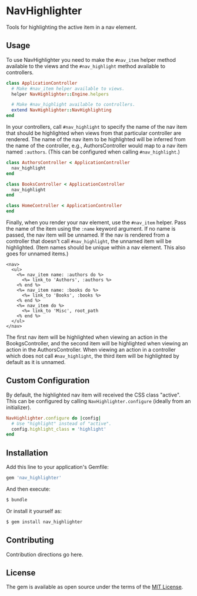 # NavHighlighter
Tools for highlighting the active item in a nav element.

## Usage

To use NavHighlighter you need to make the `#nav_item` helper method available
to the views and the `#nav_highlight` method available to controllers.

```ruby
class ApplicationController
  # Make #nav_item helper available to views.
  helper NavHighlighter::Engine.helpers

  # Make #nav_highlight available to controllers.
  extend NavHighlighter::NavHighlighting
end
```

In your controllers, call `#nav_highlight` to specify the name of the nav item
that should be highlighted when views from that particular controller are
rendered. The name of the nav item to be highlighted will be inferred from the
name of the controller, e.g., AuthorsController would map to a nav item named
`:authors`. (This can be configured when calling `#nav_highlight`.)

```ruby
class AuthorsController < ApplicationController
  nav_highlight
end

class BooksController < ApplicationController
  nav_highlight
end

class HomeController < ApplicationController
end
```

Finally, when you render your nav element, use the `#nav_item` helper. Pass the
name of the item using the `:name` keyword argument. If no name is passed, the
nav item will be unnamed. If the nav is rendered from a controller that doesn't
call `#nav_highlight`, the unnamed item will be highlighted. (Item names should
be unique within a nav element. This also goes for unnamed items.)

```erb
<nav>
  <ul>
    <%= nav_item name: :authors do %>
      <%= link_to 'Authors', :authors %>
    <% end %>
    <%= nav_item name: :books do %>
      <%= link_to 'Books', :books %>
    <% end %>
    <%= nav_item do %>
      <%= link_to 'Misc', root_path
    <% end %>
  </ul>
</nav>
```

The first nav item will be highlighted when viewing an action in the
BookgsController, and the second item will be highlighted when viewing an
action in the AuthorsController. When viewing an action in a controller which
does not call `#nav_highlight`, the third item will be highlighted by default
as it is unnamed.

## Custom Configuration

By default, the highlighted nav item will received the CSS class "active". This
can be configured by calling `NavHighlighter.configure` (ideally from an
initializer).

```ruby
NavHighlighter.configure do |config|
  # Use "highlight" instead of "active".
  config.highlight_class = 'highlight'
end
```

## Installation
Add this line to your application's Gemfile:

```ruby
gem 'nav_highlighter'
```

And then execute:
```bash
$ bundle
```

Or install it yourself as:
```bash
$ gem install nav_highlighter
```

## Contributing
Contribution directions go here.

## License
The gem is available as open source under the terms of the
[MIT License](http://opensource.org/licenses/MIT).
